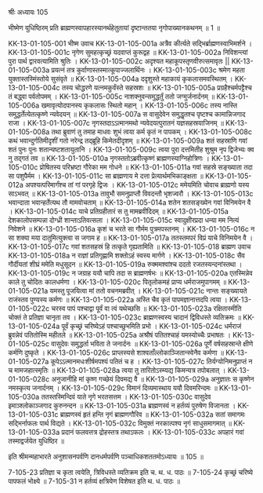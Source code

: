 श्रीः
अध्यायः 105

भीष्मेण युधिष्ठिरम् प्रति ब्राह्मणस्वापहारस्यानर्थहेतुतायां दृष्टान्ततया नृगोपाख्यानकथनम् ॥ 1 ॥

KK-13-01-105-001	भीष्म उवाच 
KK-13-01-105-001a	अत्रैव कीर्त्यते सद्भिर्ब्राह्मणस्वाभिमर्शने ।
KK-13-01-105-001c	नृगेण सुमहत्कृच्छ्रं यदवाप्तं कुरूद्वह ॥
KK-13-01-105-002a	निविशन्त्यां पुरा पार्थ द्वारवत्यामिति श्रुतिः ।
KK-13-01-105-002c	अदृश्यत महाकूपस्तृणवीरुत्समावृतः ||
KK-13-01-105-003a	प्रयत्नं तत्र कुर्वाणास्तस्मात्कूपाज्जलार्थिनः ।
KK-13-01-105-003c	श्रमेण महता युक्तास्तस्मिंस्तोये सुसंवृते ॥
KK-13-01-105-004a	ददृशुस्ते महाकायं कृकलासमवस्थितम् ।
KK-13-01-105-004c	तस्य चोद्धरणे यत्नमकुर्वंस्ते सहस्रशः ॥
KK-13-01-105-005a	प्रग्रहैश्चर्मपट्टैश्च तं बद्ध्वा पर्वतोपमम् ।
KK-13-01-105-005c	नाशक्नुवन्समुद्धर्तुं ततो जग्मुर्जनार्दनम् ॥
KK-13-01-105-006a	खमावृत्योदपानस्य कृकलासः स्थितो महान् ।
KK-13-01-105-006c	तस्य नास्ति समुद्धर्तेत्येतत्कृष्णे न्यवेदयन् ॥
KK-13-01-105-007a	स वासुदेवेन समुद्धृतश्च पृष्टश्च कामान्निजगाद राजा ।
KK-13-01-105-007c	नृगस्तदाऽऽत्मानमथो न्यवेदयत्पुरातनं यज्ञसहस्रयाजिनम् ॥
KK-13-01-105-008a	तथा ब्रुवाणं तु तमाह माधवः शुभं त्वया कर्म कृतं न पापकम् ।
KK-13-01-105-008c	कथं भवान्दुर्गतिमीदृशीं गतो नरेन्द्र तद्ब्रूहि किमेतदीदृशम् ॥
KK-13-01-105-009a	शतं सहस्राणि गवां शतं पुनः पुनः शतान्यष्टशतायुतानि ।
KK-13-01-105-009c	त्वया पुरा दत्तमितीह शुश्रुम नृप द्विजेभ्यः क्व नु तद्गतं तव ॥
KK-13-01-105-010a	नृगस्ततोऽब्रवीत्कृष्णं ब्राह्मणस्याग्निहोत्रिणः ।
KK-13-01-105-010c	प्रोषितस्य परिभ्रष्टा गौरेका मम गोधने ॥
KK-13-01-105-011a	गवां सहस्रे सङ्ख्याता तदा सा पशुपैर्मम ।
KK-13-01-105-011c	सा ब्राह्मणाय मे दत्ता प्रेत्यार्थमभिकाङ्क्षता ॥
KK-13-01-105-012a	अपश्यत्परिमार्गंश्च तां गां परगृहे द्विजः ।
KK-13-01-105-012c	ममेयमिति चोवाच ब्राह्मणो यस्य साऽभवत् ॥
KK-13-01-105-013a	तावुभौ समनुप्राप्तौ विवदन्तौ भृशज्वरौ ।
KK-13-01-105-013c	भवान्दाता भवान्हर्तेत्यथ तौ मामवोचताम् ॥
KK-13-01-105-014a	शतेन शतसङ्ख्येन गवां विनिमयेन वै ।
KK-13-01-105-014c	याचे प्रतिग्रहीतारं स तु मामब्रवीदिदम् ॥
KK-13-01-105-015a	देशकालोपसम्पन्ना दोग्ध्री शान्ताऽतिवत्सला ।
KK-13-01-105-015c	स्वादुक्षीरप्रदा धन्या मम नित्यं निवेशने ॥
KK-13-01-105-016a	कृशं च भरते सा गौर्मम पुत्रमपस्तनम् ।
KK-13-01-105-016c	न सा शक्या मया दातुमित्युक्त्वा स जगाम ह ॥
KK-13-01-105-017a	ततस्तमपरं विप्रं याचे विनिमयेन वै ।
KK-13-01-105-017c	गवां शतसहस्रं हि तत्कृते गृह्यतामिति ॥
KK-13-01-105-018	ब्राह्मण उवाच 
KK-13-01-105-018a	न राज्ञां प्रतिगृह्णामि शक्तोऽहं स्वस्य मार्गणे ।
KK-13-01-105-018c	सैव गौर्दीयतां शीघ्रं ममेति मधुसूदन ॥
KK-13-01-105-019a	रुक्ममश्वांश्च ददतो रजतस्यन्दनांस्तथा ।
KK-13-01-105-019c	न जग्राह ययौ चापि तदा स ब्राह्मणर्षभः ॥
KK-13-01-105-020a	एतस्मिन्नेव काले तु चोदितः कालधर्मणा ।
KK-13-01-105-020c	पितृलोकमहं प्राप्य धर्मराजमुपागमम् ॥
KK-13-01-105-021a	यमस्तु पूजयित्वा मां ततो वचनमब्रवीत् ।
KK-13-01-105-021c	नान्तः सङ्ख्यायते राजंस्तव पुण्यस्य कर्मणः ॥
KK-13-01-105-022a	अस्ति चैव कृतं पापमज्ञानात्तदपि त्वया ।
KK-13-01-105-022c	चरस्व पापं पश्चाद्वा पूर्वं वा त्वं यथेच्छसि ॥
KK-13-01-105-023a	रक्षितास्मीति चोक्तं ते प्रतिज्ञा चानृता तव ।
KK-13-01-105-023c	ब्राह्मणस्वस्य चादानं द्विविधस्ते व्यतिक्रमः ॥
KK-13-01-105-024a	पूर्वं कृच्छ्रं चरिष्येऽहं पश्चाच्छुभमिति प्रभो ।
KK-13-01-105-024c	धर्मराजं ब्रुवन्नेवं पतितोस्मि महीतले ॥
KK-13-01-105-025a	अश्रौषं पतितश्चाहं यमस्योच्चैः प्रभाषतः ।
KK-13-01-105-025c	वासुदेवः समुद्धर्ता भविता ते जनार्दनः ॥
KK-13-01-105-026a	पूर्णे वर्षसहस्रान्ते क्षीणे कर्मणि दुष्कृते ।
KK-13-01-105-026c	प्राप्लस्यसे शाश्वताँल्लोकाञ्जितान्स्वेनैव कर्मणा ॥
KK-13-01-105-027a	कूपेऽऽत्मानमधःशीर्षमपश्यं पतितं च ह ।
KK-13-01-105-027c	तिर्यग्योनिमनुप्राप्तं न च मामजहात्स्मृतिः ॥
KK-13-01-105-028a	त्वया तु तारितोऽस्म्यद्य किमन्यत्र तपोबलात् ।
KK-13-01-105-028c	अनुजानीहि मां कृष्ण गच्छेयं दिवमद्य वै ॥
KK-13-01-105-029a	अनुज्ञातः स कृष्णेन नमस्कृत्य जनार्दनम् ।
KK-13-01-105-029c	विमानं दिव्यमास्थाय ययौ दिवमरिन्दमः ॥
KK-13-01-105-030a	ततस्तस्मिन्दिवं याते नृगे भरतसत्तम ।
KK-13-01-105-030c	वासुदेव इमाञ्श्लोकाञ्जगाद कुरुनन्दन ॥
KK-13-01-105-031a	ब्राह्मणस्वं न हर्तव्यं पुरुषेण विजानता ।
KK-13-01-105-031c	ब्राह्मणस्वं हृतं हन्ति नृगं ब्राह्मणगौरिव ॥
KK-13-01-105-032a	सतां समागमः सद्भिर्नाफलः पार्थ विद्यते ।
KK-13-01-105-032c	विमुक्तं नरकात्पश्य नृगं साधुसमागमात् ॥
KK-13-01-105-033a	प्रदानं फलवत्तत्र द्रोहस्तत्र तथाऽफलः ।
KK-13-01-105-033c	अपहारं गवां तस्माद्वर्जयेत युधिष्ठिर ॥ 

इति श्रीमन्महाभारते अनुशासनपर्वणि दानधर्मपर्वणि पञ्चाधिकशततमोऽध्यायः ॥ 105 ॥

7-105-23 प्रतिज्ञा च कृता त्वयेति, त्रिविधस्ते व्यतिक्रम इति च. थ. ध. पाठः ॥ 7-105-24 कृच्छ्रं चरिष्ये पापफलं भोक्ष्ये ॥ 7-105-31 न हर्तव्यं क्षत्रियेण विशेषत इति थ. ध. पाठः ॥
